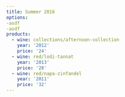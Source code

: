 ```yaml
---
title: Summer 2016
options:
-asdf
-asdf
products:
  - wine: collections/afternoon-collection
    year: '2012'
    price: '24'
  - wine: red/lodi-tannat
    year: '2013'
    price: '28'
  - wine: red/napa-zinfandel
    year: '2011'
    price: '32'
---
```



